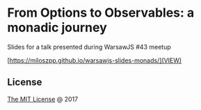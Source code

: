 # From Options to Observables: a monadic journey

Slides for a talk presented during WarsawJS #43 meetup

[https://miloszpp.github.io/warsawjs-slides-monads/](VIEW)

## License

[The MIT License](http://en.wikipedia.org/wiki/MIT_License) @ 2017
